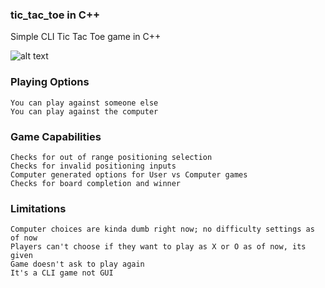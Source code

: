 ### tic_tac_toe in C++ ###

Simple CLI Tic Tac Toe game in C++

![alt text](example_game.JPEG)

### Playing Options ###

```
You can play against someone else
You can play against the computer
```

### Game Capabilities ### 

```
Checks for out of range positioning selection
Checks for invalid positioning inputs
Computer generated options for User vs Computer games
Checks for board completion and winner
```

### Limitations ###

```
Computer choices are kinda dumb right now; no difficulty settings as of now
Players can't choose if they want to play as X or O as of now, its given
Game doesn't ask to play again
It's a CLI game not GUI
```
